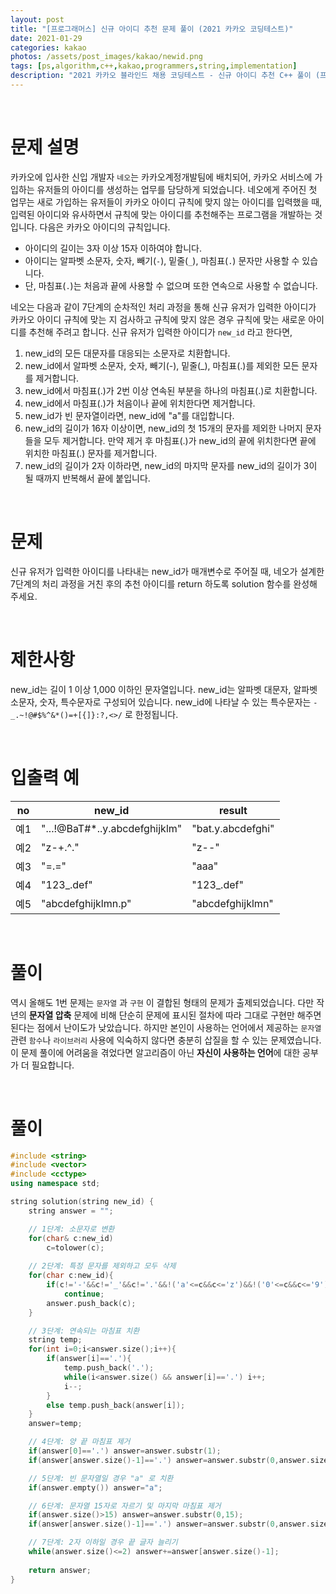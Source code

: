 ```yaml
---
layout: post
title: "[프로그래머스] 신규 아이디 추천 문제 풀이 (2021 카카오 코딩테스트)"
date: 2021-01-29
categories: kakao
photos: /assets/post_images/kakao/newid.png
tags: [ps,algorithm,c++,kakao,programmers,string,implementation]
description: "2021 카카오 블라인드 채용 코딩테스트 - 신규 아이디 추천 C++ 풀이 (프로그래머스)"
---
```


<br>

# 문제 설명

카카오에 입사한 신입 개발자 `네오`는 카카오계정개발팀에 배치되어, 카카오 서비스에 가입하는 유저들의 아이디를 생성하는 업무를 담당하게 되었습니다. 네오에게 주어진 첫 업무는 새로 가입하는 유저들이 카카오 아이디 규칙에 맞지 않는 아이디를 입력했을 때, 입력된 아이디와 유사하면서 규칙에 맞는 아이디를 추천해주는 프로그램을 개발하는 것입니다.
다음은 카카오 아이디의 규칙입니다.

- 아이디의 길이는 3자 이상 15자 이하여야 합니다.
- 아이디는 알파벳 소문자, 숫자, 빼기(`-`), 밑줄(`_`), 마침표(`.`) 문자만 사용할 수 있습니다.
- 단, 마침표(`.`)는 처음과 끝에 사용할 수 없으며 또한 연속으로 사용할 수 없습니다.

네오는 다음과 같이 7단계의 순차적인 처리 과정을 통해 신규 유저가 입력한 아이디가 카카오 아이디 규칙에 맞는 지 검사하고 규칙에 맞지 않은 경우 규칙에 맞는 새로운 아이디를 추천해 주려고 합니다.
신규 유저가 입력한 아이디가 `new_id` 라고 한다면,

1.  new_id의 모든 대문자를 대응되는 소문자로 치환합니다.
2.  new_id에서 알파벳 소문자, 숫자, 빼기(-), 밑줄(_), 마침표(.)를 제외한 모든 문자를 제거합니다.
3.  new_id에서 마침표(.)가 2번 이상 연속된 부분을 하나의 마침표(.)로 치환합니다.
4.  new_id에서 마침표(.)가 처음이나 끝에 위치한다면 제거합니다.
5.  new_id가 빈 문자열이라면, new_id에 "a"를 대입합니다.
6.  new_id의 길이가 16자 이상이면, new_id의 첫 15개의 문자를 제외한 나머지 문자들을 모두 제거합니다. 만약 제거 후 마침표(.)가 new_id의 끝에 위치한다면 끝에 위치한 마침표(.) 문자를 제거합니다.
7.  new_id의 길이가 2자 이하라면, new_id의 마지막 문자를 new_id의 길이가 3이 될 때까지 반복해서 끝에 붙입니다.

<br>

# 문제

신규 유저가 입력한 아이디를 나타내는 new_id가 매개변수로 주어질 때, 네오가 설계한 7단계의 처리 과정을 거친 후의 추천 아이디를 return 하도록 solution 함수를 완성해 주세요.

<br>

# 제한사항

new_id는 길이 1 이상 1,000 이하인 문자열입니다.
new_id는 알파벳 대문자, 알파벳 소문자, 숫자, 특수문자로 구성되어 있습니다.
new_id에 나타날 수 있는 특수문자는 `-_.~!@#$%^&*()=+[{]}:?,<>/` 로 한정됩니다.

<br>

# 입출력 예

no|new_id|result|
---|----|-----|
예1|"...!@BaT#*..y.abcdefghijklm"|"bat.y.abcdefghi"
예2|"z-+.^."|"z--"
예3|"=.="|"aaa"
예4|"123_.def"|"123_.def"
예5|"abcdefghijklmn.p"|"abcdefghijklmn"

<br>

# 풀이

역시 올해도 1번 문제는 `문자열` 과 `구현` 이 결합된 형태의 문제가 출제되었습니다. 다만 작년의 **문자열 압축** 문제에 비해 단순히 문제에 표시된 절차에 따라 그대로 구현만 해주면 된다는 점에서 난이도가 낮았습니다. 하지만 본인이 사용하는 언어에서 제공하는 `문자열` 관련 `함수`나 `라이브러리` 사용에 익숙하지 않다면 충분히 삽질을 할 수 있는 문제였습니다. 이 문제 풀이에 어려움을 겪었다면 알고리즘이 아닌 **자신이 사용하는 언어**에 대한 공부가 더 필요합니다.

<br>

# 풀이

```c++
#include <string>
#include <vector>
#include <cctype>
using namespace std;

string solution(string new_id) {
    string answer = "";

    // 1단계: 소문자로 변환
	for(char& c:new_id)
		c=tolower(c);
	
    // 2단계: 특정 문자를 제외하고 모두 삭제
	for(char c:new_id){
		if(c!='-'&&c!='_'&&c!='.'&&!('a'<=c&&c<='z')&&!('0'<=c&&c<='9'))
			continue;
		answer.push_back(c);
	}

    // 3단계: 연속되는 마침표 치환
	string temp;
	for(int i=0;i<answer.size();i++){
		if(answer[i]=='.'){
			temp.push_back('.');
			while(i<answer.size() && answer[i]=='.') i++;
			i--;
		}
		else temp.push_back(answer[i]);
	}
    answer=temp;

    // 4단계: 양 끝 마침표 제거
	if(answer[0]=='.') answer=answer.substr(1);
	if(answer[answer.size()-1]=='.') answer=answer.substr(0,answer.size()-1);

    // 5단계: 빈 문자열일 경우 "a" 로 치환
	if(answer.empty()) answer="a";

    // 6단계: 문자열 15자로 자르기 및 마지막 마침표 제거
	if(answer.size()>15) answer=answer.substr(0,15);
	if(answer[answer.size()-1]=='.') answer=answer.substr(0,answer.size()-1);

    // 7단계: 2자 이하일 경우 끝 글자 늘리기
	while(answer.size()<=2) answer+=answer[answer.size()-1];
	
    return answer;
}
```
